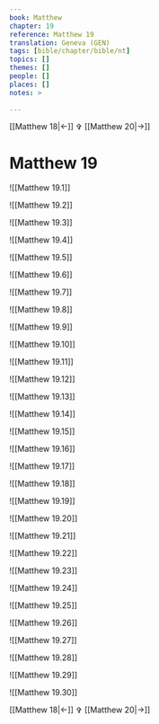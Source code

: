 ```yaml
---
book: Matthew
chapter: 19
reference: Matthew 19
translation: Geneva (GEN)
tags: [bible/chapter/bible/nt]
topics: []
themes: []
people: []
places: []
notes: >
  
---
```


[[Matthew 18|<-]] ✞ [[Matthew 20|->]]

# Matthew 19

![[Matthew 19.1]]

![[Matthew 19.2]]

![[Matthew 19.3]]

![[Matthew 19.4]]

![[Matthew 19.5]]

![[Matthew 19.6]]

![[Matthew 19.7]]

![[Matthew 19.8]]

![[Matthew 19.9]]

![[Matthew 19.10]]

![[Matthew 19.11]]

![[Matthew 19.12]]

![[Matthew 19.13]]

![[Matthew 19.14]]

![[Matthew 19.15]]

![[Matthew 19.16]]

![[Matthew 19.17]]

![[Matthew 19.18]]

![[Matthew 19.19]]

![[Matthew 19.20]]

![[Matthew 19.21]]

![[Matthew 19.22]]

![[Matthew 19.23]]

![[Matthew 19.24]]

![[Matthew 19.25]]

![[Matthew 19.26]]

![[Matthew 19.27]]

![[Matthew 19.28]]

![[Matthew 19.29]]

![[Matthew 19.30]]

[[Matthew 18|<-]] ✞ [[Matthew 20|->]]
